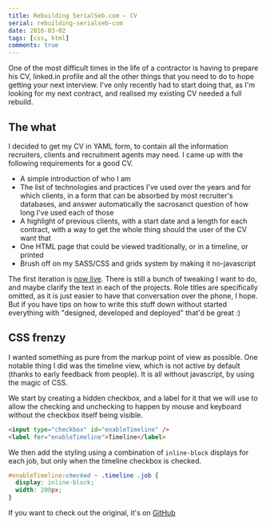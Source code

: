 ```yaml
---
title: Rebuilding SerialSeb.com – CV
serial: rebuilding-serialseb-com
date: 2016-03-02
tags: [css, html]
comments: true
---
```


One of the most difficult times in the life of a contractor is having to prepare his CV, linked.in profile and all the other things that you need to do to hope getting your next interview. I've only recently had to start doing that, as I'm looking for my next contract, and realised my existing CV needed a full rebuild.

## The what

I decided to get my CV in YAML form, to contain all the information recruiters, clients and recruitment agents may need. I came up with the following requirements for a good CV.
  - A simple introduction of who I am
  - The list of technologies and practices I've used over the years and for which clients, in a form that can be absorbed by most recruiter's databases, and answer automatically the sacrosanct question of how long I've used each of those
  - A highlight of previous clients, with a start date and a length for each contract, with a way to get the whole thing should the user of the CV want that
  - One HTML page that could be viewed traditionally, or in a timeline, or printed
  - Brush off on my SASS/CSS and grids system by making it no-javascript

The first iteration is [now live](https://serialseb.com/about/cv/). There is still a bunch of tweaking I want to do, and maybe clarify the text in each of the projects. Role titles are specifically omitted, as it is just easier to have that conversation over the phone, I hope. But if you have tips on how to write this stuff down without started everything with "designed, developed and deployed" that'd be great :)

## CSS frenzy

I wanted something as pure from the markup point of view as possible. One notable thing I did was the timeline view, which is not active by default (thanks to early feedback from people). It is all without javascript, by using the magic of CSS.

We start by creating a hidden checkbox, and a label for it that we will use to allow the checking and unchecking to happen by mouse and keyboard without the checkbox itself being visible.

```html
<input type="checkbox" id="enableTimeline" />
<label for="enableTimeline">Timeline</label>
```

We then add the styling using a combination of `inline-block` displays for each job, but only when the timeline checkbox is checked.

```css
#enableTimeline:checked ~ .timeline .job {
  display: inline-block;
  width: 200px;
}
```

If you want to check out the original, it's on [GitHub](https://github.com/serialseb/serialseb.github.com/blob/master/_sass/cv.scss)